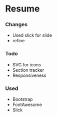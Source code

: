 # Resume

### Changes

* Used slick for slide
* refine

### Todo
* SVG for icons
* Section tracker
* Responsiveness

### Used

* Bootstrap
* FontAwesome
* Slick
